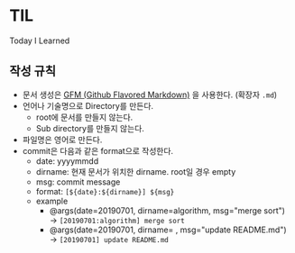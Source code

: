 # TIL
Today I Learned

## 작성 규칙
- 문서 생성은 [GFM (Github Flavored Markdown)](https://help.github.com/articles/github-flavored-markdown/) 을 사용한다. (확장자 `.md`)
- 언어나 기술명으로 Directory를 만든다. 
  - root에 문서를 만들지 않는다.
  - Sub directory를 만들지 않는다.
- 파일명은 영어로 만든다.
- commit은 다음과 같은 format으로 작성한다. 
  - date: yyyymmdd
  - dirname: 현재 문서가 위치한 dirname. root일 경우 empty
  - msg: commit message
  - format: `[${date}:${dirname}] ${msg}`
  - example
    - @args(date=20190701, dirname=algorithm, msg="merge sort") → `[20190701:algorithm] merge sort`
    - @args(date=20190701, dirname= , msg="update README.md") → `[20190701] update README.md`
